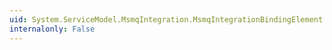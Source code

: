 ```yaml
---
uid: System.ServiceModel.MsmqIntegration.MsmqIntegrationBindingElement.#ctor
internalonly: False
---
```

